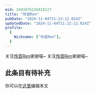 ```yaml
---
mid: 3493076226018127
title: "怜音Ren"
pubDate: "2024-11-04T11:22:12.024Z"
updatedDate: "2024-11-04T11:22:12.024Z"
profile:
  {
    Nickname: ["怜音Ren"],
  }
---
```


关注[怜音Ren](https://space.bilibili.com/3493076226018127)谢谢喵~ 关注[怜音Ren](https://space.bilibili.com/3493076226018127)谢谢喵~

## 此条目有待补充
你可以在[这里](https://github.com/Yuhanawa/VTuber.ICU/edit/master/src/content/v/怜音Ren/index.md)编辑本文
